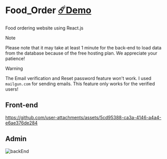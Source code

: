 # Food_Order  [☄️Demo](https://food-order-frontend-nlzg.onrender.com/)
 Food ordering website using React.js
 
> [!NOTE]
> Please note that it may take at least 1 minute for the back-end to load data from the database because of the free hosting plan. We appreciate your patience!

> [!WARNING]
> The Email verification and Reset password feature won't work. I used `mailgun.com` for sending emails. This feature only works for the verified users!
## Front-end
https://github.com/user-attachments/assets/5cd95388-ca3a-4146-a4a4-e6ae376de284
## Admin
![backEnd](https://github.com/user-attachments/assets/86a7aee8-09cb-4ed6-8164-cd32897e7c7f)
